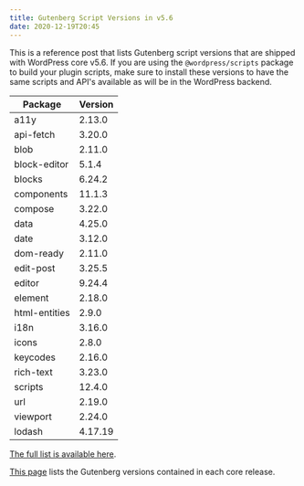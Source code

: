 ```yaml
---
title: Gutenberg Script Versions in v5.6
date: 2020-12-19T20:45
---
```


This is a reference post that lists Gutenberg script versions that are shipped with WordPress core v5.6. If you are using the `@wordpress/scripts` package to build your plugin scripts, make sure to install these versions to have the same scripts and API's available as will be in the WordPress backend.

| Package       | Version |
| ------------- | ------- |
| a11y          | 2.13.0  |
| api-fetch     | 3.20.0  |
| blob          | 2.11.0  |
| block-editor  | 5.1.4   |
| blocks        | 6.24.2  |
| components    | 11.1.3  |
| compose       | 3.22.0  |
| data          | 4.25.0  |
| date          | 3.12.0  |
| dom-ready     | 2.11.0  |
| edit-post     | 3.25.5  |
| editor        | 9.24.4  |
| element       | 2.18.0  |
| html-entities | 2.9.0   |
| i18n          | 3.16.0  |
| icons         | 2.8.0   |
| keycodes      | 2.16.0  |
| rich-text     | 3.23.0  |
| scripts       | 12.4.0  |
| url           | 2.19.0  |
| viewport      | 2.24.0  |
| lodash        | 4.17.19 |

[The full list is available here](https://core.trac.wordpress.org/browser/tags/5.6/package.json).

[This page](https://developer.wordpress.org/block-editor/handbook/versions-in-wordpress/) lists the Gutenberg versions contained in each core release.
